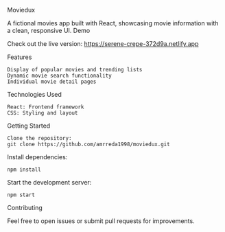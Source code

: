 Moviedux

A fictional movies app built with React, showcasing movie information with a clean, responsive UI.
Demo

Check out the live version: https://serene-crepe-372d9a.netlify.app

Features

    Display of popular movies and trending lists
    Dynamic movie search functionality
    Individual movie detail pages

Technologies Used

    React: Frontend framework
    CSS: Styling and layout

Getting Started

    Clone the repository:
    git clone https://github.com/amrreda1998/moviedux.git

Install dependencies:

    npm install

Start the development server:

    npm start

Contributing

Feel free to open issues or submit pull requests for improvements.
